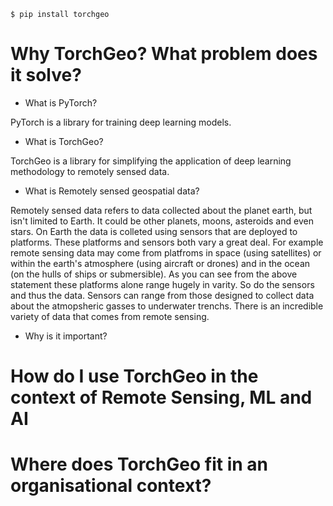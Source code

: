 ```
$ pip install torchgeo
```

# Why TorchGeo? What problem does it solve?


- What is PyTorch?

PyTorch is a library for training deep learning models.

- What is TorchGeo?

TorchGeo is a library for simplifying the application of deep learning methodology to remotely sensed data.

- What is Remotely sensed geospatial data?

Remotely sensed data refers to data collected about the planet earth, but isn't limited to Earth. It could be other planets, moons, asteroids and even stars. On Earth the data is colleted using sensors that are deployed to platforms. These platforms and sensors both vary a great deal. For example remote sensing data may come from platfroms in space (using satellites) or within the earth's atmosphere (using aircraft or drones) and in the ocean (on the hulls of ships or submersible). As you can see from the above statement these platforms alone range hugely in varity. So do the sensors and thus the data. Sensors can range from those designed to collect data about the atmopsheric gasses to underwater trenchs. There is an incredible variety of data that comes from remote sensing.

- Why is it important?

# How do I use TorchGeo in the context of Remote Sensing, ML and AI



# Where does TorchGeo fit in an organisational context?
